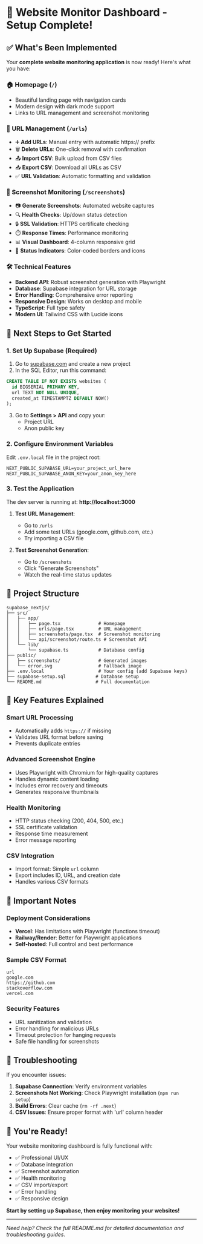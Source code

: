 # 🚀 Website Monitor Dashboard - Setup Complete!

## ✅ What's Been Implemented

Your **complete website monitoring application** is now ready! Here's what you have:

### 🏠 Homepage (`/`)
- Beautiful landing page with navigation cards
- Modern design with dark mode support
- Links to URL management and screenshot monitoring

### 📝 URL Management (`/urls`)
- ➕ **Add URLs**: Manual entry with automatic https:// prefix
- 🗑️ **Delete URLs**: One-click removal with confirmation
- 📤 **Import CSV**: Bulk upload from CSV files
- 📥 **Export CSV**: Download all URLs as CSV
- ✅ **URL Validation**: Automatic formatting and validation

### 📸 Screenshot Monitoring (`/screenshots`)
- 📷 **Generate Screenshots**: Automated website captures
- 🔍 **Health Checks**: Up/down status detection
- 🔒 **SSL Validation**: HTTPS certificate checking
- ⏱️ **Response Times**: Performance monitoring
- 📊 **Visual Dashboard**: 4-column responsive grid
- 🎨 **Status Indicators**: Color-coded borders and icons

### 🛠️ Technical Features
- **Backend API**: Robust screenshot generation with Playwright
- **Database**: Supabase integration for URL storage
- **Error Handling**: Comprehensive error reporting
- **Responsive Design**: Works on desktop and mobile
- **TypeScript**: Full type safety
- **Modern UI**: Tailwind CSS with Lucide icons

## 🔧 Next Steps to Get Started

### 1. Set Up Supabase (Required)

1. Go to [supabase.com](https://supabase.com) and create a new project
2. In the SQL Editor, run this command:

```sql
CREATE TABLE IF NOT EXISTS websites (
  id BIGSERIAL PRIMARY KEY,
  url TEXT NOT NULL UNIQUE,
  created_at TIMESTAMPTZ DEFAULT NOW()
);
```

3. Go to **Settings > API** and copy your:
   - Project URL
   - Anon public key

### 2. Configure Environment Variables

Edit `.env.local` file in the project root:

```env
NEXT_PUBLIC_SUPABASE_URL=your_project_url_here
NEXT_PUBLIC_SUPABASE_ANON_KEY=your_anon_key_here
```

### 3. Test the Application

The dev server is running at: **http://localhost:3000**

1. **Test URL Management**:
   - Go to `/urls` 
   - Add some test URLs (google.com, github.com, etc.)
   - Try importing a CSV file

2. **Test Screenshot Generation**:
   - Go to `/screenshots`
   - Click "Generate Screenshots"
   - Watch the real-time status updates

## 📁 Project Structure

```
supabase_nextjs/
├── src/
│   ├── app/
│   │   ├── page.tsx              # Homepage
│   │   ├── urls/page.tsx         # URL management
│   │   ├── screenshots/page.tsx  # Screenshot monitoring
│   │   └── api/screenshot/route.ts # Screenshot API
│   └── lib/
│       └── supabase.ts           # Database config
├── public/
│   ├── screenshots/              # Generated images
│   └── error.svg                 # Fallback image
├── .env.local                    # Your config (add Supabase keys)
├── supabase-setup.sql           # Database setup
└── README.md                    # Full documentation
```

## 🎯 Key Features Explained

### Smart URL Processing
- Automatically adds `https://` if missing
- Validates URL format before saving
- Prevents duplicate entries

### Advanced Screenshot Engine
- Uses Playwright with Chromium for high-quality captures
- Handles dynamic content loading
- Includes error recovery and timeouts
- Generates responsive thumbnails

### Health Monitoring
- HTTP status checking (200, 404, 500, etc.)
- SSL certificate validation
- Response time measurement
- Error message reporting

### CSV Integration
- Import format: Simple `url` column
- Export includes ID, URL, and creation date
- Handles various CSV formats

## 🚨 Important Notes

### Deployment Considerations
- **Vercel**: Has limitations with Playwright (functions timeout)
- **Railway/Render**: Better for Playwright applications
- **Self-hosted**: Full control and best performance

### Sample CSV Format
```csv
url
google.com
https://github.com
stackoverflow.com
vercel.com
```

### Security Features
- URL sanitization and validation
- Error handling for malicious URLs
- Timeout protection for hanging requests
- Safe file handling for screenshots

## 🐛 Troubleshooting

If you encounter issues:

1. **Supabase Connection**: Verify environment variables
2. **Screenshots Not Working**: Check Playwright installation (`npm run setup`)
3. **Build Errors**: Clear cache (`rm -rf .next`)
4. **CSV Issues**: Ensure proper format with 'url' column header

## 🎉 You're Ready!

Your website monitoring dashboard is fully functional with:
- ✅ Professional UI/UX
- ✅ Database integration
- ✅ Screenshot automation
- ✅ Health monitoring
- ✅ CSV import/export
- ✅ Error handling
- ✅ Responsive design

**Start by setting up Supabase, then enjoy monitoring your websites!**

---

*Need help? Check the full README.md for detailed documentation and troubleshooting guides.*
